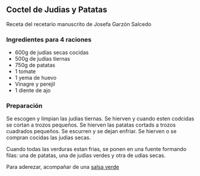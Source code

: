 ## Coctel de Judias y Patatas

Receta del recetario manuscrito de Josefa Garzón Salcedo

### Ingredientes para 4 raciones

- 600g de judías secas cocidas
- 500g de judias tiernas
- 750g de patatas
- 1 tomate
- 1 yema de huevo
- Vinagre y perejil
- 1 diente de ajo

### Preparación

Se escogen y limpian las judias tiernas.
Se hierven y cuando esten codcidas se cortan a trozos pequeños.
Se hierven las patatas cortads a trozos cuadrados pequeños.
Se escurren y se dejan enfriar.
Se hierven o se compran cocidas las judias secas.

Cuando todas las verduras estan frias,
se ponen en una fuente formando filas:
una de patatas,
una de judias verdes
y otra de udias secas.

Para aderezar, acompañar de una [salsa verde](../salsas/salsaVerde)


